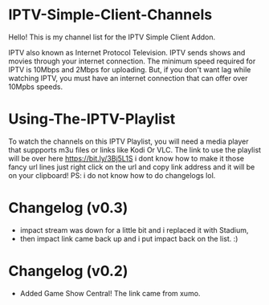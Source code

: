 # IPTV-Simple-Client-Channels

Hello! This is my channel list for the IPTV Simple Client Addon.

IPTV also known as Internet Protocol Television. IPTV sends shows and movies through your internet connection. The minimum speed required for IPTV is 10Mbps and 2Mbps for uploading. But, if you don't want lag while watching IPTV, you must have an internet connection that can offer over 10Mpbs speeds.

# Using-The-IPTV-Playlist
To watch the channels on this IPTV Playlist, you will need a media player that suppports m3u files or links like Kodi Or VLC.
The link to use the playlist will be over here https://bit.ly/3Bj5L1S
i dont know how to make it those fancy url lines just right click on the url and
copy link address and it will be on your clipboard!
PS: i do not know how to do changelogs lol.


# Changelog (v0.3)
- impact stream was down for a little bit and i replaced it with Stadium,
- then impact link came back up and i put impact back on the list. :)

# Changelog (v0.2)
- Added Game Show Central! The link came from xumo.


